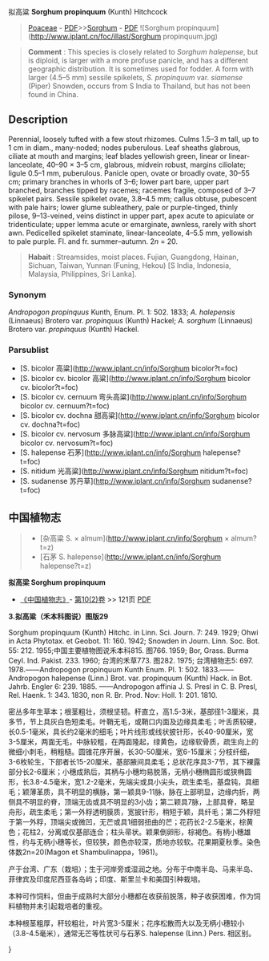 拟高粱 **Sorghum propinquum** (Kunth) Hitchcock

> [Poaceae](http://www.iplant.cn/info/Poaceae?t=foc) - [PDF](http://www.iplant.cn/foc/pdf/Poaceae.pdf)>>[Sorghum](http://www.iplant.cn/info/Sorghum?t=foc) - [PDF](http://www.iplant.cn/foc/pdf/Sorghum.pdf)
![Sorghum propinquum](http://www.iplant.cn/foc/illast/Sorghum propinquum.jpg)

> **Comment** : 
> This species is closely related to *Sorghum halepense*, but is diploid, is larger with a more profuse panicle, and has a different geographic distribution. It is sometimes used for fodder. A form with larger (4.5–5 mm) sessile spikelets, *S. propinquum* var. *siamense* (Piper) Snowden, occurs from S India to Thailand, but has not been found in China.

## Description

Perennial, loosely tufted with a few stout rhizomes. Culms 1.5–3 m tall, up to 1 cm in diam., many-noded; nodes puberulous. Leaf sheaths glabrous, ciliate at mouth and margins; leaf blades yellowish green, linear or linear-lanceolate, 40–90 × 3–5 cm, glabrous, midvein robust, margins ciliolate; ligule 0.5–1 mm, puberulous. Panicle open, ovate or broadly ovate, 30–55 cm; primary branches in whorls of 3–6; lower part bare, upper part branched, branches tipped by racemes; racemes fragile, composed of 3–7 spikelet pairs. Sessile spikelet ovate, 3.8–4.5 mm; callus obtuse, pubescent with pale hairs; lower glume subleathery, pale or purple-tinged, thinly pilose, 9–13-veined, veins distinct in upper part, apex acute to apiculate or tridenticulate; upper lemma acute or emarginate, awnless, rarely with short awn. Pedicelled spikelet staminate, linear-lanceolate, 4–5.5 mm, yellowish to pale purple. Fl. and fr. summer–autumn. 2*n* = 20.

> **Habait** : 
> Streamsides, moist places. Fujian, Guangdong, Hainan, Sichuan, Taiwan, Yunnan (Funing, Hekou) [S India, Indonesia, Malaysia, Philippines, Sri Lanka].

### Synonym
*Andropogon propinquus* Kunth, Enum. Pl. 1: 502. 1833; *A. halepensis* (Linnaeus) Brotero var. *propinquus* (Kunth) Hackel; *A. sorghum* (Linnaeus) Brotero var. *propinquus* (Kunth) Hackel.

### Parsublist

* [S.  bicolor  高粱](http://www.iplant.cn/info/Sorghum bicolor?t=foc)
* [S.  bicolor cv. bicolor  高粱](http://www.iplant.cn/info/Sorghum bicolor cv. bicolor?t=foc)
* [S.  bicolor cv. cernuum  弯头高粱](http://www.iplant.cn/info/Sorghum bicolor cv. cernuum?t=foc)
* [S.  bicolor cv. dochna  甜高粱](http://www.iplant.cn/info/Sorghum bicolor cv. dochna?t=foc)
* [S.  bicolor cv. nervosum  多脉高粱](http://www.iplant.cn/info/Sorghum bicolor cv. nervosum?t=foc)
* [S.  halepense  石茅](http://www.iplant.cn/info/Sorghum halepense?t=foc)
* [S.  nitidum  光高粱](http://www.iplant.cn/info/Sorghum nitidum?t=foc)
* [S.  sudanense  苏丹草](http://www.iplant.cn/info/Sorghum sudanense?t=foc)

## 中国植物志

> * [杂高粱  S.  × almum](http://www.iplant.cn/info/Sorghum × almum?t=z)
> * [石茅  S.  halepense](http://www.iplant.cn/info/Sorghum halepense?t=z)

**拟高梁 Sorghum propinquum**

* [《中国植物志》](http://www.iplant.cn/frps)- [第10(2)卷](http://www.iplant.cn/frps/vol/10(2)) >> 121页 [PDF](http://www.iplant.cn/frps/pdf/10(2)/121.pdf)

**3.拟高粱（禾本科图说）图版29**

Sorghum propinquum (Kunth) Hitchc. in Linn. Sci. Journ. 7: 249. 1929; Ohwi in Acta Phytotax. et Geobot. 11: 160. 1942; Snowden in Journ. Linn. Soc. Bot. 55: 212. 1955;中国主要植物图说禾本科815. 图766. 1959; Bor, Grass. Burma Ceyl. Ind. Pakist. 233. 1960; 台湾的禾草773. 图282. 1975; 台湾植物志5: 697. 1978.——Andropogon propinquum Kunth Enum. Pl. 1: 502. 1833.——Andropogon halepense (Linn.) Brot. var. propinquum (Kunth) Hack. in Bot. Jahrb. Engler 6: 239. 1885. ——Andropogon affinia J. S. Presl in C. B. Presl, Rel. Haenk. 1: 343. 1830, non R. Br. Prod. Nov: Holl. 1: 201. 1810.

密丛多年生草本；根茎粗壮，须根坚韧。秆直立，高1.5-3米，基部径1-3厘米，具多节，节上具灰白色短柔毛。叶鞘无毛，或鞘口内面及边缘具柔毛；叶舌质较硬，长0.5-1毫米，具长约2毫米的细毛；叶片线形或线状披针形，长40-90厘米，宽3-5厘米，两面无毛，中脉较粗，在两面隆起，绿黄色，边缘软骨质，疏生向上的微细小刺毛，稍粗糙。圆锥花序开展，长30-50厘米，宽6-15厘米；分枝纤细，3-6枚轮生，下部者长15-20厘米，基部腋间具柔毛；总状花序具3-7节，其下裸露部分长2-6厘米；小穗成熟后，其柄与小穗均易脱落，无柄小穗椭圆形或狭椭圆形，长3.8-4.5毫米，宽1.2-2毫米，先端尖或具小尖头，疏生柔毛，基盘钝，具细毛；颖薄革质，具不明显的横脉，第一颖具9-11脉，脉在上部明显，边缘内折，两侧具不明显的脊，顶端无齿或具不明显的3小齿；第二颖具7脉，上部具脊，略呈舟形，疏生柔毛；第一外稃透明膜质，宽披针形，稍短于颖，具纤毛；第二外稃短于第一外稃，顶端尖或微凹，无芒或具1细弱扭曲的芒；花药长2-2.5毫米，棕黄色；花柱2，分离或仅基部连合；柱头帚状。颖果倒卵形，棕褐色。有柄小穗雄性，约与无柄小穗等长，但较狭，颜色亦较深，质地亦较软。花果期夏秋季。染色体数2n=20(Magon et Shambulinappa，1961)。

产于台湾、广东（栽培）；生于河岸旁或湿润之地。分布于中南半岛、马来半岛、菲律宾及印度尼西亚各岛屿；印度、斯里兰卡和美国引种栽培。

本种可作饲料，但由于成熟时大部分小穗都在收获前脱落，种子收获困难，作为饲料植物并未引起栽培者的重视。

本种根茎粗厚，秆较粗壮，叶片宽3-5厘米；花序松散而大以及无柄小穗较小（3.8-4.5毫米），通常无芒等性状可与石茅S. halepense (Linn.) Pers. 相区别。

}